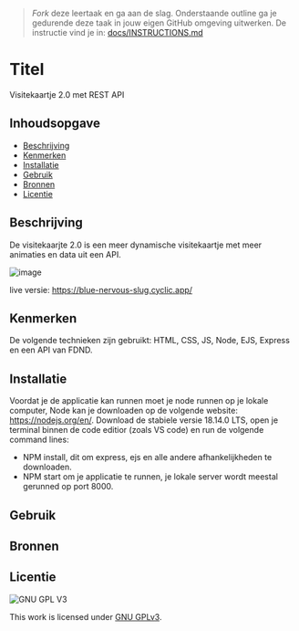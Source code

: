 > _Fork_ deze leertaak en ga aan de slag. Onderstaande outline ga je gedurende deze taak in jouw eigen GitHub omgeving uitwerken. De instructie vind je in: [docs/INSTRUCTIONS.md](docs/INSTRUCTIONS.md)

# Titel
<!-- Geef je project een titel en schrijf in één zin wat het is -->
Visitekaartje 2.0 met REST API

## Inhoudsopgave

  * [Beschrijving](#beschrijving)
  * [Kenmerken](#kenmerken)
  * [Installatie](#installatie)
  * [Gebruik](#gebruik)
  * [Bronnen](#bronnen)
  * [Licentie](#licentie)

## Beschrijving
<!-- In de Beschrijving staat hoe je project er uit ziet, hoe het werkt en wat je er mee kan. -->
De visitekaarjte 2.0 is een meer dynamische visitekaartje met meer animaties en data uit een API.

<!-- Voeg een mooie poster visual toe 📸 -->
![image](https://user-images.githubusercontent.com/112855878/218800394-e5243d48-ea90-4f6e-9c3f-db3cb2ed885a.png)

<!-- Voeg een link toe naar Github Pages 🌐-->
live versie: https://blue-nervous-slug.cyclic.app/

## Kenmerken
<!-- Bij Kenmerken staat welke technieken zijn gebruikt en hoe. Wat is de HTML structuur? Wat zijn de belangrijkste dingen in CSS? Wat is er met Javascript gedaan en hoe? Misschien heb je een framwork of library gebruikt? -->
De volgende technieken zijn gebruikt: HTML, CSS, JS, Node, EJS, Express en een API van FDND.



## Installatie
Voordat je de applicatie kan runnen moet je node runnen op je lokale computer, Node kan je downloaden op de volgende website: https://nodejs.org/en/.
Download de stabiele versie 18.14.0 LTS, open je terminal binnen de code editior (zoals VS code) en run de volgende command lines:

- NPM install, dit om express, ejs en alle andere afhankelijkheden te downloaden.
- NPM start om je applicatie te runnen, je lokale server wordt meestal gerunned op port 8000.

## Gebruik

## Bronnen

## Licentie

![GNU GPL V3](https://www.gnu.org/graphics/gplv3-127x51.png)

This work is licensed under [GNU GPLv3](./LICENSE).
